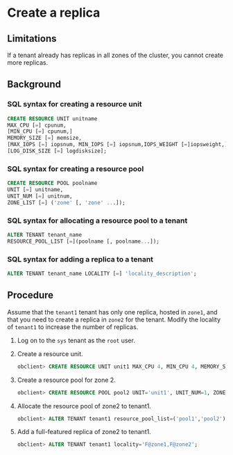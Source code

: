 # Create a replica

## Limitations

If a tenant already has replicas in all zones of the cluster, you cannot create more replicas.

## Background

### SQL syntax for creating a resource unit

```sql
CREATE RESOURCE UNIT unitname
MAX_CPU [=] cpunum,
[MIN_CPU [=] cpunum,]
MEMORY_SIZE [=] memsize,
[MAX_IOPS [=] iopsnum, MIN_IOPS [=] iopsnum,IOPS_WEIGHT [=]iopsweight,]
[LOG_DISK_SIZE [=] logdisksize];
```

### SQL syntax for creating a resource pool

```sql
CREATE RESOURCE POOL poolname
UNIT [=] unitname,
UNIT_NUM [=] unitnum,
ZONE_LIST [=] ('zone' [, 'zone' ...]);
```

### SQL syntax for allocating a resource pool to a tenant

```sql
ALTER TENANT tenant_name
RESOURCE_POOL_LIST [=](poolname [, poolname...]);
```

### SQL syntax for adding a replica to a tenant

```sql
ALTER TENANT tenant_name LOCALITY [=] 'locality_description';
```

## Procedure

Assume that the `tenant1` tenant has only one replica, hosted in `zone1`, and that you need to create a replica in `zone2` for the tenant. Modify the locality of `tenant1` to increase the number of replicas.

1. Log on to the `sys` tenant as the `root` user.

2. Create a resource unit.

   ```sql
   obclient> CREATE RESOURCE UNIT unit1 MAX_CPU 4, MIN_CPU 4, MEMORY_SIZE '5G', MAX_IOPS 1024, MIN_IOPS 1024, IOPS_WEIGHT 0, LOG_DISK_SIZE '2G';
   ```

3. Create a resource pool for zone 2.

   ```sql
   obclient> CREATE RESOURCE POOL pool2 UNIT='unit1', UNIT_NUM=1, ZONE_LIST=('zone2');
   ```

4. Allocate the resource pool of zone2 to tenant1.

   ```sql
   obclient> ALTER TENANT tenant1 resource_pool_list=('pool1','pool2');
   ```

5. Add a full-featured replica of zone2 to tenant1.

   ```sql
   obclient> ALTER TENANT tenant1 locality='F@zone1,F@zone2';
   ```
